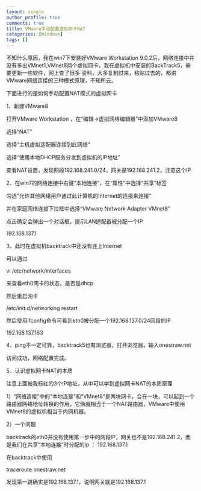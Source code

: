 ```yaml
---
layout: single
author_profile: true
comments: true
title: VMware手动配置虚拟网卡NAT
categories: [Windows]
tags: []
---
```


不知什么原因，我在win7下安装好VMware Workstation 9.0.2后，网络连接中并没有多出VMnet1,VMnet8两个虚拟网卡，我在虚拟机中安装的BackTrack5，需要更新一些软件，网上查了很多 资料，大多复制过来，粘贴过去的，都讲VMware网络连接的三种模式原理，不知所云。  

下面进行的是如何手动配置NAT模式的虚拟网卡  

1、新建VMware8  

打开VMware Workstation ，在“编辑-&gt;虚拟网络编辑器”中添加VMware8  

选择“NAT”  

选择“主机虚拟适配器连接到此网络”  

选择“使用本地DHCP服务分发到虚拟机的IP地址”   

查看NAT设置，发现网段192.168.241.0/24，网关是192.168.241.2，注意这个IP  


2、在win7的网络连接中右键“本地连接”，在“属性”中选择“共享”标签  

勾选“允许其他网络用户通过此计算机的Internet的连接来连接”  

并在家庭网络连接下拉框中选择“VMware Network Adapter VMnet8”  

点击确定会弹出一个对话框，提示LAN适配器被分配一个IP

192.168.137.1

3、此时在虚拟机backtrack中还没有连上Internet  

可以通过  

  vi /etc/network/interfaces   

来查看eth0网卡的状态，是否是dhcp    

然后重启网卡  

  /etc/init.d/networking restart  

然后使用ifconfig命令可看到eth0被分配一个192.168.137.0/24网段的IP  

  192.168.137.163

4、ping不一定可靠，backtrack5也有浏览器，打开浏览器，输入onestraw.net  

访问成功，网络配置完成。  


5、认识虚拟网卡NAT的本质  

注意上面被我标红的3个IP地址，从中可以学到虚拟网卡NAT的本质原理  

1）“网络连接”中的“本地连接”和“VMnet8”是两块网卡，合在一块，可以起到一个路由器网络地址转换的作用，它俩就相当于一个NAT路由器，VMware中使用VMnet8的虚拟机相当于内网机器。  

2）一个问题   

backtrack的eth0并没有使用第一步中的网段IP，网关也不是192.168.241.2，而是我们在共享“本地连接”时分配的ip ： 192.168.137.1  

在backtrack中使用  

  traceroute onestraw.net  

发现第一跳确实是192.168.137.1，说明网关就是192.168.137.1

